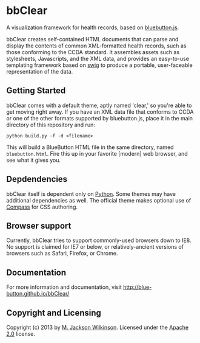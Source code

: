 bbClear
==========

A visualization framework for health records, based on [bluebutton.js](http://github.com/blue-button/bluebutton.js/).

bbClear creates self-contained HTML documents that can parse and display the contents of common XML-formatted health records, such as those conforming to the CCDA standard. It assembles assets such as stylesheets, Javascripts, and the XML data, and provides an easy-to-use templating framework based on [swig](http://paularmstrong.github.io/swig/) to produce a portable, user-faceable representation of the data.

## Getting Started

bbClear comes with a default theme, aptly named 'clear,' so you're able to get moving right away. If you have an XML data file that conforms to CCDA or one of the other formats supported by bluebutton.js, place it in the main directory of this repository and run:

    python build.py -f -d <filename>

This will build a BlueButton HTML file in the same directory, named `bluebutton.html`. Fire this up in your favorite [modern] web browser, and see what it gives you.

## Depdendencies

bbClear itself is dependent only on [Python](http://python.org). Some themes may have additional dependencies as well. The official theme makes optional use of [Compass](http://compass-style.org/) for CSS authoring.

## Browser support

Currently, bbClear tries to support commonly-used browsers down to IE8. No support is claimed for IE7 or below, or relatively-ancient versions of browsers such as Safari, Firefox, or Chrome.

## Documentation

For more information and documentation, visit http://blue-button.github.io/bbClear/

## Copyright and Licensing

Copyright (c) 2013 by [M. Jackson Wilkinson](http://mjacksonw.com). Licensed under the [Apache 2.0](http://www.apache.org/licenses/LICENSE-2.0.html) license.
